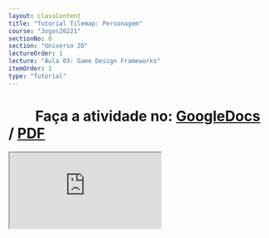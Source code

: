 ```yaml
---
layout: classContent
title: "Tutorial Tilemap: Personagem"
course: "Jogos20221"
sectionNo: 0
section: "Universo 2D"
lectureOrder: 1
lecture: "Aula 03: Game Design Frameworks"
itemOrder: 1
type: "Tutorial"
---
```


# &nbsp;&nbsp;&nbsp;&nbsp;&nbsp;&nbsp;&nbsp;&nbsp;Faça a atividade no: [GoogleDocs](https://docs.google.com/document/d/1zzOKtX1c-IZJ2oBAXL19HXydQc-TEqBpDLKE-iTXAhQ/edit?usp=sharing) / [PDF](https://docs.google.com/document/d/1zzOKtX1c-IZJ2oBAXL19HXydQc-TEqBpDLKE-iTXAhQ/export?format=pdf&usp=sharing&ouid=116972197927145487361&rtpof=true&sd=true)


<iframe src="https://docs.google.com/document/d/e/2PACX-1vTB1fS00aTj1eAESO81SVupTs-Tuo9aZkl8FGE9D8r1LLVorF-x5RPHxK6vnaUQjiAgG8BbFujhJig8/pub?embedded=true"></iframe>
